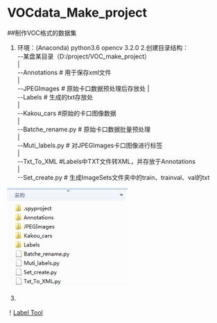 # VOCdata_Make_project
##制作VOC格式的数据集
1. 环境：(Anaconda)
    python3.6 
    opencv 3.2.0
2.创建目录结构：  
--某盘某目录（D:/project/VOC_make_project）  
  |  
  --Annotations # 用于保存xml文件  
  |  
  --JPEGImages  # 原始卡口数据预处理后存放处
  |  
  --Labels      # 生成的txt存放处  
  |  
  --Kakou_cars  #原始的卡口图像数据  
  |  
  --Batche_rename.py # 原始卡口数据批量预处理  
  |  
  --Muti_labels.py   # 对JPEGImages卡口图像进行标签  
  |  
  --Txt_To_XML  #Labels中TXT文件转XML，并存放于Annotations  
  |  
  --Set_create.py # 生成ImageSets文件夹中的train、trainval、val的txt  

  ![](https://github.com/sheirving/VOCdata_Make_project/blob/master/1.PNG)  
  
  3.
   ！[Label Tool](https://github.com/sheirving/VOCdata_Make_project/blob/master/Images/2.JPG)
